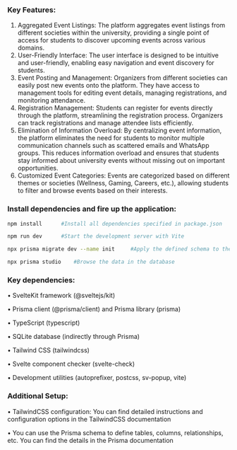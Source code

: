 ### Key Features: 

1.	Aggregated Event Listings: The platform aggregates event listings from different societies within the university, providing a single point of access for students to discover upcoming events across various domains.
2.	User-Friendly Interface: The user interface is designed to be intuitive and user-friendly, enabling easy navigation and event discovery for students.
3.	Event Posting and Management: Organizers from different societies can easily post new events onto the platform. They have access to management tools for editing event details, managing registrations, and monitoring attendance.
4.	Registration Management: Students can register for events directly through the platform, streamlining the registration process. Organizers can track registrations and manage attendee lists efficiently.
5.	Elimination of Information Overload: By centralizing event information, the platform eliminates the need for students to monitor multiple communication channels such as scattered emails and WhatsApp groups. This reduces information overload and ensures that students stay informed about university events without missing out on important opportunities.
6.	Customized Event Categories: Events are categorized based on different themes or societies (Wellness, Gaming, Careers, etc.), allowing students to filter and browse events based on their interests.

### Install dependencies and fire up the application:

```bash
npm install      #Install all dependencies specified in package.json

npm run dev      #Start the development server with Vite

npx prisma migrate dev --name init     #Apply the defined schema to the database

npx prisma studio    #Browse the data in the database
```

### Key dependencies:

•	SvelteKit framework (@sveltejs/kit)

•	Prisma client (@prisma/client) and Prisma library (prisma)

•	TypeScript (typescript)

•	SQLite database (indirectly through Prisma)

•	Tailwind CSS (tailwindcss)

•	Svelte component checker (svelte-check)

•	Development utilities (autoprefixer, postcss, sv-popup, vite)

### Additional Setup:

•	TailwindCSS configuration: You can find detailed instructions and configuration options in the TailwindCSS documentation

•	You can use the Prisma schema to define tables, columns, relationships, etc. You can find the details in the Prisma documentation


